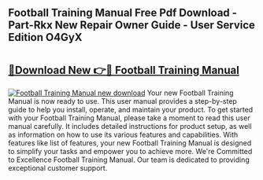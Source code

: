 ## Football Training Manual Free Pdf Download - Part-Rkx New Repair Owner Guide - User Service Edition O4GyX

# <h2><a href="http://bc34988.oget.top/?id=Football+Training+Manual">🔗Download New 👉🔴 Football Training Manual</a></h2>

[![Football Training Manual new download](https://i.imgur.com/5g1atiW.png)](http://bc34988.oget.top/?id=Football+Training+Manual)
Your new Football Training Manual is now ready to use. This user manual provides a step-by-step guide to help you install, operate, and maintain your product. To get started with your Football Training Manual, please take a moment to read this user manual carefully. It includes detailed instructions for product setup, as well as information on how to use its various features and capabilities. With features like list of features, your new Football Training Manual is designed to simplify your tasks and empower you to achieve more. We're Committed to Excellence Football Training Manual. Our team is dedicated to providing exceptional customer support.
